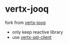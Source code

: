 # vertx-jooq

fork from [vertx-jooq](https://github.com/jklingsporn/vertx-jooq)

- only keep reactive library
- use [vertx-sql-client](https://github.com/eclipse-vertx/vertx-sql-client)
